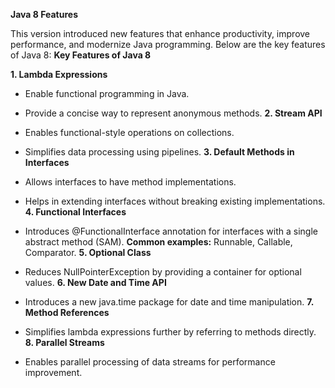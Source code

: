 __Java 8 Features__

This version introduced new features that enhance productivity, improve performance, and modernize Java programming. Below are the key features of Java 8:
__Key Features of Java 8__

__1. Lambda Expressions__

* Enable functional programming in Java.
* Provide a concise way to represent anonymous methods.
__2. Stream API__

* Enables functional-style operations on collections.
* Simplifies data processing using pipelines.
__3. Default Methods in Interfaces__

* Allows interfaces to have method implementations.
* Helps in extending interfaces without breaking existing implementations.
__4. Functional Interfaces__

* Introduces @FunctionalInterface annotation for interfaces with a single abstract method (SAM).
__Common examples:__ Runnable, Callable, Comparator.
__5. Optional Class__

* Reduces NullPointerException by providing a container for optional values.
__6. New Date and Time API__

* Introduces a new java.time package for date and time manipulation.
__7. Method References__

* Simplifies lambda expressions further by referring to methods directly.
__8. Parallel Streams__

* Enables parallel processing of data streams for performance improvement.














